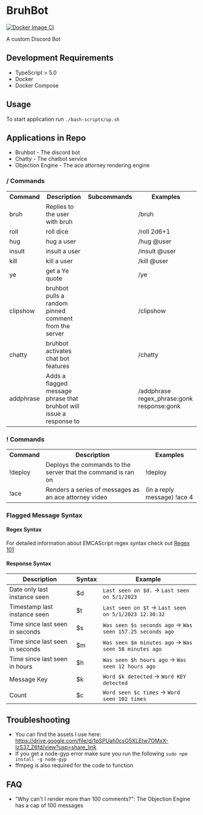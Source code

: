 # BruhBot
[![Docker Image CI](https://github.com/RKochenderfer/BruhBot/actions/workflows/docker-image.yml/badge.svg?branch=master)](https://github.com/RKochenderfer/BruhBot/actions/workflows/docker-image.yml)

A custom Discord Bot

## Development Requirements
* TypeScript > 5.0
* Docker
* Docker Compose

## Usage
To start application run `./bash-scripts/up.sh`

## Applications in Repo
* Bruhbot - The discord bot
* Chatty - The chatbot service
* Objection Engine - The ace attorney rendering engine

### / Commands

<table>
    <tbody>
        <tr>
            <th>Command</th>
            <th>Description</th>
            <th>Subcommands</th>
            <th>Examples</th>
        </tr>
        <tr>
            <td>bruh</td>
            <td>Replies to the user with bruh</td>
            <td></td>
            <td>/bruh</td>
        </tr>
        <tr>
            <td>roll</td>
            <td>roll dice</td>
            <td></td>
            <td>/roll 2d6+1</td>
        </tr>
        <tr>
            <td>hug</td>
            <td>hug a user</td>
            <td></td>
            <td>/hug @user</td>
        </tr>
        <tr>
            <td>insult</td>
            <td>insult a user</td>
            <td></td>
            <td>/insult @user</td>
        </tr>
        <tr>
            <td>kill</td>
            <td>kill a user</td>
            <td></td>
            <td>/kill @user</td>
        </tr>
        <tr>
            <td>ye</td>
            <td>get a Ye quote</td>
            <td></td>
            <td>/ye</td>
        </tr>
        <tr>
            <td>clipshow</td>
            <td>bruhbot pulls a random pinned comment from the server</td>
            <td></td>
            <td>/clipshow</td>
        </tr>
        <tr>
            <td>chatty</td>
            <td>bruhbot activates chat bot features</td>
            <td></td>
            <td>/chatty</td>
        </tr>
        <tr>
            <td>addphrase</td>
            <td>Adds a flagged message phrase that bruhbot will issue a response to</td>
            <td></td>
            <td>/addphrase regex_phrase:gonk response:gonk</td>
        </tr>
    </tbody>
</table>

### ! Commands
<table>
    <tbody>
        <tr>
            <th>Command</th>
            <th>Description</th>
            <th>Examples</th>
        </tr>
        <tr>
            <td>!deploy</td>
            <td>Deploys the commands to the server that the command is ran on</td>
            <td>!deploy</td>
        </tr>
        <tr>
            <td>!ace</td>
            <td>Renders a series of messages as an ace attorney video</td>
            <td>(in a reply message) !ace 4</td>
        </tr>
    </tbody>
</table>

### Flagged Message Syntax
#### Regex Syntax
For detailed information about EMCAScript regex syntax check out [Regex 101](https://regex101.com/)

#### Response Syntax
Description|Syntax|Example
-|-|-
Date only last instance seen|$d|`Last seen on $d.` -> `Last seen on 5/1/2023`
Timestamp last instance seen|$t|`Last seen on $t` -> `Last seen on 5/1/2023 12:30:32`
Time since last seen in seconds|$s|`Was seen $s seconds ago` -> `Was seen 157.25 seconds ago`
Time since last seen in seconds|$m|`Was seen $m minutes ago` -> `Was seen 58 minutes ago`
Time since last seen in hours|$h|`Was seen $h hours ago` -> `Was seen 12 hours ago`
Message Key|$k|`Word $k detected` -> `Word KEY detected`
Count|$c|`Word seen $c times` -> `Word seen 102 times`

## Troubleshooting

- You can find the assets I use here: https://drive.google.com/file/d/1pSPUah0csO5XLEtw7OMxX-IzS37_Z6fd/view?usp=share_link
- If you get a node-gyp error make sure you run the following `sudo npm install -g node-gyp`
- ffmpeg is also required for the code to function

## FAQ
- "Why can't I render more than 100 comments?": The Objection Engine has a cap of 100 messages
